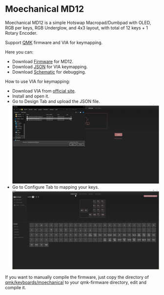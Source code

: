 # Moechanical MD12
Moechanical MD12 is a simple Hotswap Macropad/Dumbpad with OLED, RGB per keys, RGB Underglow, and 4x3 layout, with total of 12 keys + 1 Rotary Encoder.

Support [QMK](https://qmk.fm/) firmware and VIA for keymapping.

Here you can:

- Download [Firmware](./md12/moechanical_md12_VIA_Firmware.hex) for MD12.
- Download [JSON](./md12/moechanical_md12_VIA_Map.json) for VIA keymapping.
- Download [Schematic](./md12/moechanical_md12_schematic.pdf) for debugging.

How to use VIA for keymapping:

- Download VIA from [official site](https://www.caniusevia.com/).
- Install and open it.
- Go to Design Tab and upload the JSON file.
![Load JSON for keymapping via Design Tab](./src/img/VIA_load_JSON_keymapping_2.png)
- Go to Configure Tab to mapping your keys.
![Mapping Key VIA](./src/img/VIA_load_JSON_keymapping_3.png)

If you want to manually compile the firmware, just copy the directory of [qmk/keyboards/moechanical](./qmk/keyboards) to your qmk-firmware directory, edit and compile it.